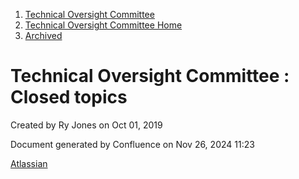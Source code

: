 1. [Technical Oversight Committee](index.html)
2. [Technical Oversight Committee Home](Technical-Oversight-Committee-Home_21430274.html)
3. [Archived](Archived_21447696.html)

# Technical Oversight Committee : Closed topics

Created by Ry Jones on Oct 01, 2019

Document generated by Confluence on Nov 26, 2024 11:23

[Atlassian](http://www.atlassian.com/)

